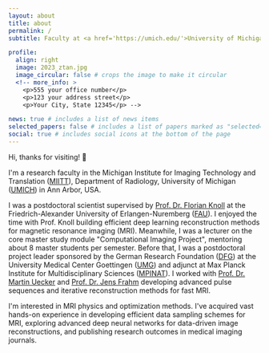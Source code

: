 ```yaml
---
layout: about
title: about
permalink: /
subtitle: Faculty at <a href='https://umich.edu/'>University of Michigan</a> in <a href='https://en.wikipedia.org/wiki/Ann_Arbor,_Michigan'>Ann Arbor</a>.

profile:
  align: right
  image: 2023_ztan.jpg
  image_circular: false # crops the image to make it circular
  <!-- more_info: >
    <p>555 your office number</p>
    <p>123 your address street</p>
    <p>Your City, State 12345</p> -->

news: true # includes a list of news items
selected_papers: false # includes a list of papers marked as "selected={true}"
social: true # includes social icons at the bottom of the page
---
```


Hi, thanks for visiting! 🤝

I'm a research faculty
in the Michigan Institute for Imaging Technology and Translation
(<a href='https://miitt.med.umich.edu/'>MIITT</a>),
Department of Radiology, University of Michigan (<a href='https://umich.edu/'>UMICH</a>)
in Ann Arbor, USA.

I was a postdoctoral scientist
supervised by <a href='https://www.cil.tf.fau.de/person/knoll/'>Prof. Dr. Florian Knoll</a>
at the Friedrich-Alexander University of Erlangen-Nuremberg (<a href='https://www.fau.de/'>FAU</a>).
I enjoyed the time with Prof. Knoll
building efficient deep learning reconstruction methods
for magnetic resonance imaging (MRI).
Meanwhile, I was a lecturer on the core master study module
"Computational Imaging Project", mentoring about 8 master students per semester.
Before that, I was a postdoctoral project leader sponsored by the German Research Foundation (<a href='https://gepris.dfg.de/gepris/projekt/427934942'>DFG</a>)
at the University Medical Center Goettingen (<a href='https://www.umg.eu/'>UMG</a>) and
adjunct at Max Planck Institute for Multidisciplinary Sciences (<a href='https://www.mpinat.mpg.de/en'>MPINAT</a>). I worked with <a href='https://www.tugraz.at/institute/ibi/home'>Prof. Dr. Martin Uecker</a> and <a href='https://de.wikipedia.org/wiki/Jens_Frahm'>Prof. Dr. Jens Frahm</a> developing advanced pulse sequences and iterative reconstruction methods for fast MRI.

I'm interested in MRI physics and optimization methods.
I've acquired vast hands-on experience in developing efficient data sampling schemes
for MRI, exploring advanced deep neural networks for data-driven image reconstructions,
and publishing research outcomes in medical imaging journals.
